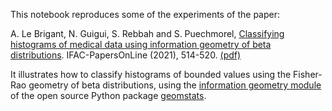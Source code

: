 This notebook reproduces some of the experiments of the paper:

A. Le Brigant, N. Guigui, S. Rebbah and S. Puechmorel, [Classifying histograms of medical data using information geometry of beta distributions](https://www.sciencedirect.com/science/article/pii/S2405896321005851?via%3Dihub). IFAC-PapersOnLine (2021), 514-520. [(pdf)](https://arxiv.org/abs/2006.04511)

It illustrates how to classify histograms of bounded values using the Fisher-Rao geometry of beta distributions, using the [information geometry module](https://github.com/geomstats/geomstats/tree/main/geomstats/information_geometry) of the open source Python package [geomstats](https://github.com/geomstats/geomstats).
